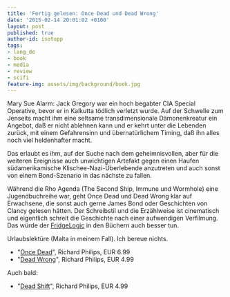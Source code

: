 ```yaml
---
title: 'Fertig gelesen: Once Dead und Dead Wrong'
date: '2015-02-14 20:01:02 +0100'
layout: post
published: true
author-id: isotopp
tags:
- lang_de
- book
- media
- review
- scifi
feature-img: assets/img/background/book.jpg
---
```

Mary Sue Alarm: Jack Gregory war ein hoch begabter CIA Special Operative, bevor er in Kalkutta tödlich verletzt wurde. Auf der Schwelle zum Jenseits macht ihm eine seltsame transdimensionale Dämonenkreatur ein Angebot, daß er nicht ablehnen kann und er kehrt unter die Lebenden zurück, mit einem Gefahrensinn und übernatürlichem Timing, daß ihn alles noch viel heldenhafter macht.

Das erlaubt es ihm, auf der Suche nach dem geheimnisvollen, aber für die weiteren Ereignisse auch unwichtigen Artefakt gegen einen Haufen südamerikamische Klischee-Nazi-Überlebende anzutreten und auch sonst von einem Bond-Szenario in das nächste zu fallen.

Während die Rho Agenda (The Second Ship, Immune und Wormhole) eine Jugendbuchreihe war, geht Once Dead und Dead Wrong klar auf Erwachsene, die sonst auch gerne James Bond oder Geschichten von Clancy gelesen hätten. Der Schreibstil und die Erzählweise ist cinematisch und eigentlich schreit die Geschichte nach einer aufwendigen Verfilmung. Das würde der 
[FridgeLogic](http://tvtropes.org/pmwiki/pmwiki.php/Main/FridgeLogic) in den Büchern auch besser tun.

Urlaubslektüre (Malta in meinem Fall). Ich bereue nichts.

- "[Once Dead](https://www.amazon.de/Once-Dead-Agenda-Inception-English-ebook/dp/B00IAYG68I
)", Richard Philips, EUR 6.99
- "[Dead Wrong](https://www.amazon.de/Dead-Wrong-Agenda-Inception-English-ebook/dp/B00JU73A60)", Richard Philips, EUR 4.99

Auch bald:

- "[Dead Shift](https://www.amazon.de/Dead-Shift-Agenda-Inception-English-ebook/dp/B00QJ1V5RQ)", Richard Philips, EUR 4.99
